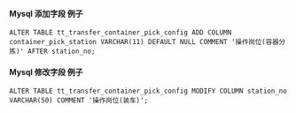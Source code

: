 

#### Mysql 添加字段 例子

 ```mysql
ALTER TABLE tt_transfer_container_pick_config ADD COLUMN container_pick_station VARCHAR(11) DEFAULT NULL COMMENT '操作岗位(容器分拣)' AFTER station_no;
 ```



#### Mysql 修改字段 例子

```mysql
ALTER TABLE tt_transfer_container_pick_config MODIFY COLUMN station_no VARCHAR(50) COMMENT '操作岗位(装车)';

```

